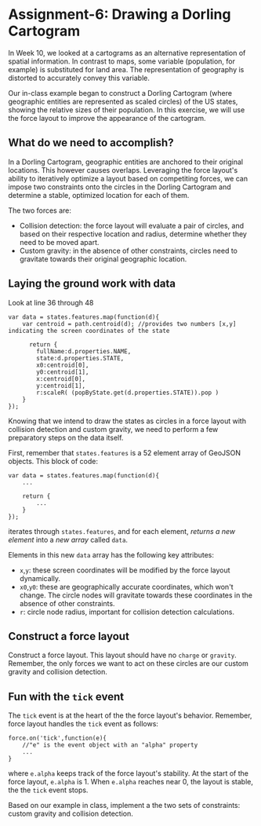 # Assignment-6: Drawing a Dorling Cartogram

In Week 10, we looked at a cartograms as an alternative representation of spatial information. In contrast to maps, some variable (population, for example) is substituted for land area. The representation of geography is distorted to accurately convey this variable.

Our in-class example began to construct a Dorling Cartogram (where geographic entities are represented as scaled circles) of the US states, showing the relative sizes of their population. In this exercise, we will use the force layout to improve the appearance of the cartogram.

## What do we need to accomplish?
In a Dorling Cartogram, geographic entities are anchored to their original locations. This however causes overlaps. Leveraging the force layout's ability to iteratively optimize a layout based on competiting forces, we can impose two constraints onto the circles in the Dorling Cartogram and determine a stable, optimized location for each of them.

The two forces are:
- Collision detection: the force layout will evaluate a pair of circles, and based on their respective location and radius, determine whether they need to be moved apart.
- Custom gravity: in the absence of other constraints, circles need to gravitate towards their original geographic location.

## Laying the ground work with data

Look at line 36 through 48
```
var data = states.features.map(function(d){
    var centroid = path.centroid(d); //provides two numbers [x,y] indicating the screen coordinates of the state

      return {
        fullName:d.properties.NAME,
        state:d.properties.STATE,
        x0:centroid[0],
        y0:centroid[1],
        x:centroid[0],
        y:centroid[1],
        r:scaleR( (popByState.get(d.properties.STATE)).pop )
    }
});
```

Knowing that we intend to draw the states as circles in a force layout with collision detection and custom gravity, we need to perform a few preparatory steps on the data itself.

First, remember that `states.features` is a 52 element array of GeoJSON objects. This block of code:
```
var data = states.features.map(function(d){
    ...
    
    return {
        ...
    }
});
```
iterates through `states.features`, and for each element, *returns a new element* into a *new array* called `data`.

Elements in this new `data` array has the following key attributes:
- `x`,`y`: these screen coordinates will be modified by the force layout dynamically.
- `x0`,`y0`: these are geographically accurate coordinates, which won't change. The circle nodes will gravitate towards these coordinates in the absence of other constraints.
- `r`: circle node radius, important for collision detection calculations.

## Construct a force layout
Construct a force layout. This layout should have no `charge` or `gravity`. Remember, the only forces we want to act on these circles are our custom gravity and collision detection.

## Fun with the `tick` event
The `tick` event is at the heart of the the force layout's behavior. Remember, force layout handles the `tick` event as follows:
```
force.on('tick',function(e){
    //"e" is the event object with an "alpha" property
    ...
}
```
where `e.alpha` keeps track of the force layout's stability. At the start of the force layout, `e.alpha` is 1. When `e.alpha` reaches near 0, the layout is stable, the the `tick` event stops.

Based on our example in class, implement a the two sets of constraints: custom gravity and collision detection.
